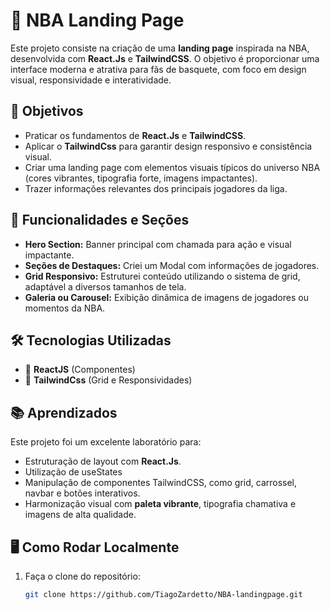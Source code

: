 # 🏀 NBA Landing Page

Este projeto consiste na criação de uma **landing page** inspirada na NBA, desenvolvida com **React.Js** e **TailwindCSS**. O objetivo é proporcionar uma interface moderna e atrativa para fãs de basquete, com foco em design visual, responsividade e interatividade.

## 🎯 Objetivos

- Praticar os fundamentos de **React.Js** e **TailwindCSS**.
- Aplicar o **TailwindCss** para garantir design responsivo e consistência visual.
- Criar uma landing page com elementos visuais típicos do universo NBA (cores vibrantes, tipografia forte, imagens impactantes).
- Trazer informações relevantes dos principais jogadores da liga.

## 🎨 Funcionalidades e Seções

- **Hero Section:** Banner principal com chamada para ação e visual impactante.
- **Seções de Destaques:** Criei um Modal com informações de jogadores.
- **Grid Responsivo:** Estruturei conteúdo utilizando o sistema de grid, adaptável a diversos tamanhos de tela.
- **Galeria ou Carousel:** Exibição dinâmica de imagens de jogadores ou momentos da NBA.

## 🛠 Tecnologias Utilizadas

- 🧱 **ReactJS** (Componentes)
- 🎨 **TailwindCss** (Grid e Responsividades)

## 📚 Aprendizados

Este projeto foi um excelente laboratório para:

- Estruturação de layout com **React.Js**.
- Utilização de useStates
- Manipulação de componentes TailwindCSS, como grid, carrossel, navbar e botões interativos.
- Harmonização visual com **paleta vibrante**, tipografia chamativa e imagens de alta qualidade.

## 🖥️ Como Rodar Localmente

1. Faça o clone do repositório:
   ```bash
   git clone https://github.com/TiagoZardetto/NBA-landingpage.git

